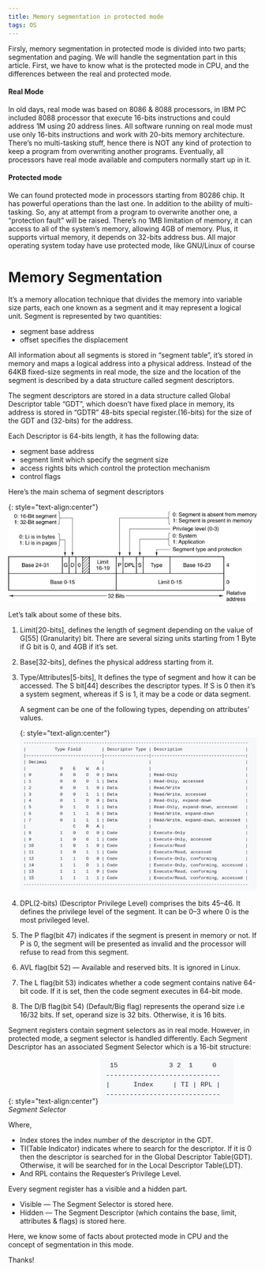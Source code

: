 ```yaml
---
title: Memory segmentation in protected mode
tags: OS
---
```


Firsly, memory segmentation in protected mode is divided into two parts; segmentation and paging. We will handle the segmentation part in this article.
First, we have to know what is the protected mode in CPU, and the differences between the real and protected mode.

#### Real Mode
In old days, real mode was based on 8086 & 8088 processors, in IBM PC included 8088 processor that execute 16-bits instructions and could address 1M using 20 address lines.
All software running on real mode must use only 16-bits instructions and work with 20-bits memory architecture.
There’s no multi-tasking stuff, hence there is NOT any kind of protection to keep a program from overwriting another programs.
Eventually, all processors have real mode available and computers normally start up in it.

#### Protected mode
We can found protected mode in processors starting from 80286 chip. It has powerful operations than the last one. In addition to the ability of multi-tasking.
So, any at attempt from a program to overwrite another one, a “protection fault” will be raised.
There’s no 1MB limitation of memory, it can access to all of the system’s memory, allowing 4GB of memory.
Plus, it supports virtual memory, it depends on 32-bits address bus.
All major operating system today have use protected mode, like GNU/Linux of course

# Memory Segmentation
It’s a memory allocation technique that divides the memory into variable size parts, each one known as a segment and it may represent a logical unit.
Segment is represented by two quantities:
* segment base address
* offset specifies the displacement

All information about all segments is stored in “segment table”, it’s stored in memory and maps a logical address into a physical address.
Instead of the 64KB fixed-size segments in real mode, the size and the location of the segment is described by a data structure called segment descriptors.

The segment descriptors are stored in a data structure called Global Descriptor table “GDT”, which doesn’t have fixed place in memory, its address is stored in “GDTR” 48-bits special register.(16-bits) for the size of the GDT and (32-bits) for the address.

Each Descriptor is 64-bits length, it has the following data:
* segment base address
* segment limit which specify the segment size
* access rights bits which control the protection mechanism
* control flags

Here’s the main schema of segment descriptors

{: style="text-align:center"}
![](/assets/images/memory-segmentation-in-protected-mode/segment-descriptor.jpeg "Segment Descriptor schema")


Let’s talk about some of these bits.
1. Limit[20-bits], defines the length of segment depending on the value of G[55] (Granularity) bit. There are several sizing units starting from 1 Byte if G bit is 0, and 4GB if it’s set.
2. Base[32-bits], defines the physical address starting from it.
3. Type/Attributes[5-bits], It defines the type of segment and how it can be accessed.
The S bit[44] describes the descriptor types. If S is 0 then it’s a system segment, whereas if S is 1, it may be a code or data segment.

	A segment can be one of the following types, depending on attributes’ values.

	{: style="text-align:center"}
	![](/assets/images/memory-segmentation-in-protected-mode/segment-types.png "Segement Selector")
	

4. DPL(2-bits) (Descriptor Privilege Level) comprises the bits 45–46. It defines the privilege level of the segment. It can be 0–3 where 0 is the most privileged level.
5. The P flag(bit 47) indicates if the segment is present in memory or not. If P is 0, the segment will be presented as invalid and the processor will refuse to read from this segment.
6. AVL flag(bit 52) — Available and reserved bits. It is ignored in Linux.
7. The L flag(bit 53) indicates whether a code segment contains native 64-bit code. If it is set, then the code segment executes in 64-bit mode.
8. The D/B flag(bit 54) (Default/Big flag) represents the operand size i.e 16/32 bits. If set, operand size is 32 bits. Otherwise, it is 16 bits.


Segment registers contain segment selectors as in real mode. However, in protected mode, a segment selector is handled differently. Each Segment Descriptor has an associated Segment Selector which is a 16-bit structure:

{: style="text-align:center"}
![](/assets/images/memory-segmentation-in-protected-mode/segment-selector.png)
*Segment Selector*

Where,
* Index stores the index number of the descriptor in the GDT.
* TI(Table Indicator) indicates where to search for the descriptor. If it is 0 then the descriptor is searched for in the Global Descriptor Table(GDT). Otherwise, it will be searched for in the Local Descriptor Table(LDT).
* And RPL contains the Requester’s Privilege Level.

Every segment register has a visible and a hidden part.

* Visible — The Segment Selector is stored here.
* Hidden — The Segment Descriptor (which contains the base, limit, attributes & flags) is stored here.

Here, we know some of facts about protected mode in CPU and the concept of segmentation in this mode.

Thanks!